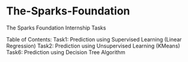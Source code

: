 # The-Sparks-Foundation
The Sparks Foundation Internship Tasks


Table of Contents:
Task1: Prediction using Supervised Learning (Linear Regression)
Task2: Prediction using Unsupervised Learning (KMeans)
Task6: Prediction using Decision Tree Algorithm
